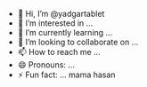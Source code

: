 - 👋 Hi, I’m @yadgartablet
- 👀 I’m interested in ...
- 🌱 I’m currently learning ...
- 💞️ I’m looking to collaborate on ...
- 📫 How to reach me ...
- 😄 Pronouns: ...
- ⚡ Fun fact: ...
mama hasan
<!---
yadgartablet/yadgartablet is a ✨ special ✨ repository because its `README.md` (this file) appears on your GitHub profile.
You can click the Preview link to take a look at your changes.
--->
